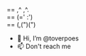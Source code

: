 ==   ,^ ,^.       
==  (=' :')     
==  (,(")(")     

- 👋 Hi, I’m @toverpoes
- 📫 Don't reach me

<!---
toverpoes/toverpoes is a ✨ special ✨ repository because its `README.md` (this file) appears on your GitHub profile.
You can click the Preview link to take a look at your changes.
--->
